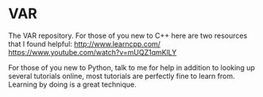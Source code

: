# VAR
The VAR repository.
For those of you new to C++ here are two resources that I found helpful:
http://www.learncpp.com/
https://www.youtube.com/watch?v=mUQZ1qmKlLY

For those of you new to Python, talk to me for help in addition to
looking up several tutorials online, most tutorials are perfectly 
fine to learn from. Learning by doing is a great technique.
